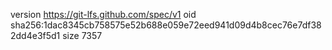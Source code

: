 version https://git-lfs.github.com/spec/v1
oid sha256:1dac8345cb758575e52b688e059e72eed941d09d4b8cec76e7df382dd4e3f5d1
size 7357
